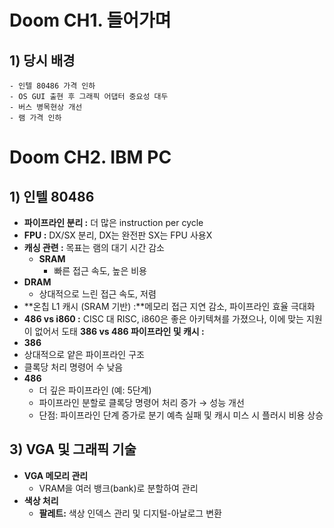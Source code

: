# Doom CH1. 들어가며
## 1) 당시 배경
    - 인텔 80486 가격 인하
    - OS GUI 출현 후 그래픽 어댑터 중요성 대두
    - 버스 병목현상 개선
    - 램 가격 인하

    
# Doom CH2. IBM PC
## 1) 인텔 80486
  - **파이프라인 분리 :** 더 많은 instruction per cycle
  - **FPU :** DX/SX 분리, DX는 완전판 SX는 FPU 사용X 
  - **캐싱 관련 :** 목표는 램의 대기 시간 감소
    - **SRAM**
      - 빠른 접근 속도, 높은 비용
   - **DRAM**
      - 상대적으로 느린 접근 속도, 저렴
   - **온칩 L1 캐시 (SRAM 기반) :**메모리 접근 지연 감소, 파이프라인 효율 극대화
  - **486 vs i860 :** CISC 대 RISC, i860은 좋은 아키텍쳐를 가졌으나, 이에 맞는 지원이 없어서 도태
  **386 vs 486 파이프라인 및 캐시 :**
  - **386**
  - 상대적으로 얕은 파이프라인 구조
  - 클록당 처리 명령어 수 낮음
- **486**
  - 더 깊은 파이프라인 (예: 5단계)
  - 파이프라인 분할로 클록당 명령어 처리 증가 → 성능 개선
  - 단점: 파이프라인 단계 증가로 분기 예측 실패 및 캐시 미스 시 플러시 비용 상승

## 3) VGA 및 그래픽 기술
- **VGA 메모리 관리**
  - VRAM을 여러 뱅크(bank)로 분할하여 관리
- **색상 처리**
  - **팔레트:** 색상 인덱스 관리 및 디지털-아날로그 변환


